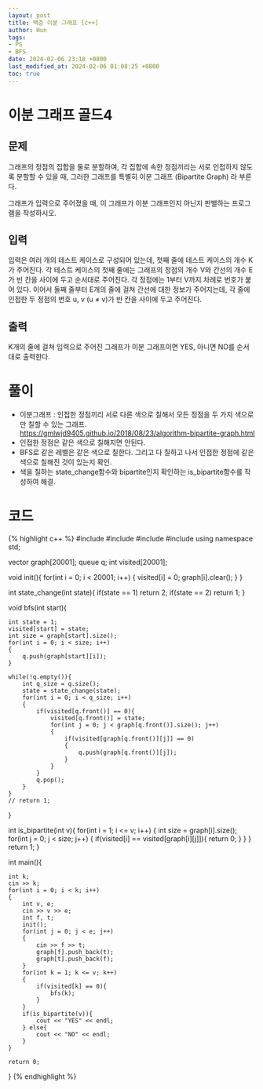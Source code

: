 ```yaml
---
layout: post
title: 백준 이분 그래프 [c++]
author: Hun
tags:
- PS
- BFS
date: 2024-02-06 23:18 +0800
last_modified_at: 2024-02-06 01:08:25 +0800
toc: true
---
```

# 이분 그래프 골드4

## 문제
그래프의 정점의 집합을 둘로 분할하여, 각 집합에 속한 정점끼리는 서로 인접하지 않도록 분할할 수 있을 때, 그러한 그래프를 특별히 이분 그래프 (Bipartite Graph) 라 부른다.

그래프가 입력으로 주어졌을 때, 이 그래프가 이분 그래프인지 아닌지 판별하는 프로그램을 작성하시오.

## 입력
입력은 여러 개의 테스트 케이스로 구성되어 있는데, 첫째 줄에 테스트 케이스의 개수 K가 주어진다. 각 테스트 케이스의 첫째 줄에는 그래프의 정점의 개수 V와 간선의 개수 E가 빈 칸을 사이에 두고 순서대로 주어진다. 각 정점에는 1부터 V까지 차례로 번호가 붙어 있다. 이어서 둘째 줄부터 E개의 줄에 걸쳐 간선에 대한 정보가 주어지는데, 각 줄에 인접한 두 정점의 번호 u, v (u ≠ v)가 빈 칸을 사이에 두고 주어진다. 

## 출력
K개의 줄에 걸쳐 입력으로 주어진 그래프가 이분 그래프이면 YES, 아니면 NO를 순서대로 출력한다.

# 풀이
- 이분그래프 : 인접한 정점끼리 서로 다른 색으로 칠해서 모든 정점을 두 가지 색으로만 칠할 수 있는 그래프.
https://gmlwjd9405.github.io/2018/08/23/algorithm-bipartite-graph.html
- 인접한 정점은 같은 색으로 칠해지면 안된다.
- BFS로 같은 레벨은 같은 색으로 칠한다. 그리고 다 칠하고 나서 인접한 정점에 같은 색으로 칠해진 것이 있는지 확인.
- 색을 칠하는 state_change함수와 bipartite인지 확인하는 is_bipartite함수를 작성하여 해결.

# 코드
{% highlight c++ %}
#include <iostream>
#include <algorithm>
#include <vector>
#include <queue>
using namespace std;

vector<int> graph[20001];
queue<int> q;
int visited[20001];

void init(){
    for(int i = 0; i < 20001; i++)
    {
        visited[i] = 0;
        graph[i].clear();
    }
}

int state_change(int state){
    if(state == 1) return 2;
    if(state == 2) return 1;
}

void bfs(int start){

    int state = 1;
    visited[start] = state;
    int size = graph[start].size();
    for(int i = 0; i < size; i++)
    {
        q.push(graph[start][i]);
    }

    while(!q.empty()){
        int q_size = q.size();
        state = state_change(state);
        for(int i = 0; i < q_size; i++)
        {
            if(visited[q.front()] == 0){
                visited[q.front()] = state;
                for(int j = 0; j < graph[q.front()].size(); j++)
                {   
                    if(visited[graph[q.front()][j]] == 0)
                    {
                        q.push(graph[q.front()][j]);
                    }
                }
            }
            q.pop();
        }
    }
    // return 1;
}

int is_bipartite(int v){
    for(int i = 1; i <= v; i++)
    {
        int size = graph[i].size();
        for(int j = 0; j < size; j++)
        {
            if(visited[i] == visited[graph[i][j]]){
                return 0;
            }
        }
    }
    return 1;
}

int main(){

    int k;
    cin >> k;
    for(int i = 0; i < k; i++)
    {
        int v, e;
        cin >> v >> e;
        int f, t;
        init();
        for(int j = 0; j < e; j++)
        {
            cin >> f >> t;
            graph[f].push_back(t);
            graph[t].push_back(f);
        }
        for(int k = 1; k <= v; k++)
        {
            if(visited[k] == 0){
                bfs(k);
            }
        }
        if(is_bipartite(v)){
            cout << "YES" << endl;
        } else{
            cout << "NO" << endl;
        }
    }

    return 0;
}
{% endhighlight %}